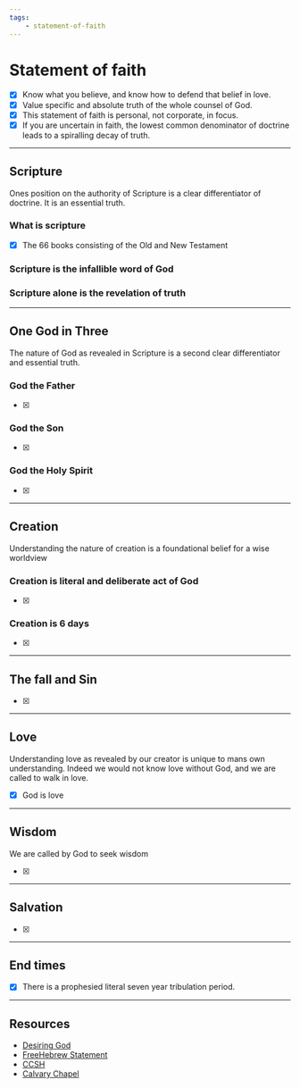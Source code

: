 ```yaml
---
tags:
    - statement-of-faith
---
```


<link rel="stylesheet" href="../assets/stylesheets/enumerate-headings.css" />

# Statement of faith

- [x] Know what you believe, and know how to defend that belief in love.
- [x] Value specific and absolute truth of the whole counsel of God. 
- [x] This statement of faith is personal, not corporate, in focus.
- [x] If you are uncertain in faith, the lowest common denominator of doctrine leads to a spiralling decay of truth.

---

## Scripture

Ones position on the authority of Scripture is a clear differentiator of doctrine. It is an essential truth.

### What is scripture

 - [x] The 66 books consisting of the Old and New Testament

### Scripture is the infallible word of God

### Scripture alone is the revelation of truth

---

## One God in Three

The nature of God as revealed in Scripture is a second clear differentiator and essential truth.

### God the Father

- [x] 

### God the Son

- [x] 

### God the Holy Spirit

- [x] 

---

## Creation

Understanding the nature of creation is a foundational belief for a wise worldview

### Creation is literal and deliberate act of God

- [x] 

### Creation is 6 days

- [x] 


---

## The fall and Sin

- [x] 

---

## Love

Understanding love as revealed by our creator is unique to mans own understanding. Indeed we would not know love without God, and we are called to walk in love.

- [x]  God is love

---

## Wisdom

We are called by God to seek wisdom

- [x] 

---

## Salvation

- [x] 

---

## End times

- [x] There is a prophesied literal seven year tribulation period.


---

## Resources

- [Desiring God](https://www.desiringgod.org/affirmation-of-faith#0.1_1)
- [FreeHebrew Statement](https://freehebrew.online/statement-of-faith/)
- [CCSH](https://www.ccsh.com.au/statement-of-faith/)
- [Calvary Chapel](https://calvarycca.org/statement-of-faith/)
